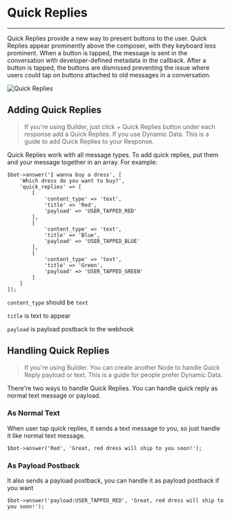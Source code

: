 # Quick Replies
---
Quick Replies provide a new way to present buttons to the user. Quick Replies appear prominently above the composer, with they keyboard less prominent. When a button is tapped, the message is sent in the conversation with developer-defined metadata in the callback. After a button is tapped, the buttons are dismissed preventing the issue where users could tap on buttons attached to old messages in a conversation.

![Quick Replies](https://scontent-hkg3-1.xx.fbcdn.net/t39.2365-6/13509243_818831098218750_489238139_n.png)

## Adding Quick Replies

> If you're using Builder, just click </kbd>+ Quick Replies</kbd> button under each response add a Quick Replies. If you use Dynamic Data. This is a guide to add Quick Replies to your Response.

Quick Replies work with all message types. To add quick replies, put them and your message together in an array. For example:

```
$bot->answer('I wanna buy a dress', [
	'Which dress do you want to buy?',
	'quick_replies' => [
		[
			'content_type' => 'text',
			'title'	=> 'Red',
			'payload' => 'USER_TAPPED_RED'
		],
		[
			'content_type' => 'text',
			'title'	=> 'Blue',
			'payload' => 'USER_TAPPED_BLUE'
		],
		[
			'content_type' => 'text',
			'title'	=> 'Green',
			'payload' => 'USER_TAPPED_GREEN'
		]
	]
]);
```

`content_type` should be `text`

`title` is text to appear

`payload` is payload postback to the webhook

## Handling Quick Replies
> If you're using Builder. You can create another Node to handle Quick Reply payload or text. This is a guide for people prefer Dynamic Data.

There're two ways to handle Quick Replies. You can handle quick reply as normal text message or payload.

### As Normal Text
When user tap quick replies, it sends a text message to you, so just handle it like normal text message.

```
$bot->answer('Red', 'Great, red dress will ship to you soon!');
```

### As Payload Postback
It also sends a payload postback, you can handle it as payload postback if you want

```
$bot->answer('payload:USER_TAPPED_RED', 'Great, red dress will ship to you soon!');
```